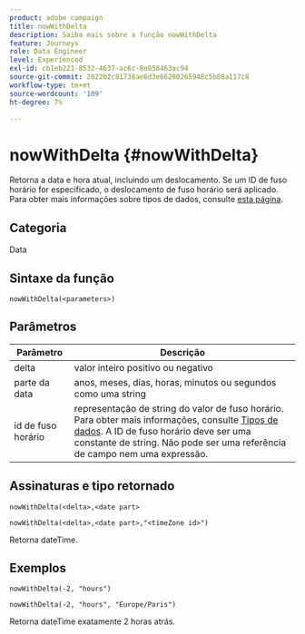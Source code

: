 ```yaml
---
product: adobe campaign
title: nowWithDelta
description: Saiba mais sobre a função nowWithDelta
feature: Journeys
role: Data Engineer
level: Experienced
exl-id: cb1eb221-8532-4637-ac6c-8e058463ac94
source-git-commit: 2022b2c81738ae6d3e66280265948c5b88a117c8
workflow-type: tm+mt
source-wordcount: '109'
ht-degree: 7%

---
```


# nowWithDelta {#nowWithDelta}

Retorna a data e hora atual, incluindo um deslocamento. Se um ID de fuso horário for especificado, o deslocamento de fuso horário será aplicado. Para obter mais informações sobre tipos de dados, consulte [esta página](../expression/data-types.md).

## Categoria

Data

## Sintaxe da função

`nowWithDelta(<parameters>)`

## Parâmetros

| Parâmetro | Descrição |
|--- |--- |
| delta | valor inteiro positivo ou negativo |
| parte da data | anos, meses, dias, horas, minutos ou segundos como uma string |
| id de fuso horário | representação de string do valor de fuso horário. Para obter mais informações, consulte [Tipos de dados](../expression/data-types.md). A ID de fuso horário deve ser uma constante de string. Não pode ser uma referência de campo nem uma expressão. |

## Assinaturas e tipo retornado

`nowWithDelta(<delta>,<date part>`

`nowWithDelta(<delta>,<date part>,"<timeZone id>")`

Retorna dateTime.

## Exemplos

`nowWithDelta(-2, "hours")`

`nowWithDelta(-2, "hours", "Europe/Paris")`

Retorna dateTime exatamente 2 horas atrás.
